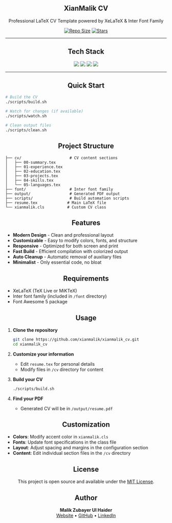 <p align="center">
  <h2 align="center">XianMalik CV</h2>
</p>

<p align="center">
    Professional LaTeX CV Template powered by XeLaTeX & Inter Font Family
</p>

<p align="center">
    <!-- <a href="https://github.com/xianmalik/xianmalik_resume/issues">
        <img alt="Issues" src="https://img.shields.io/github/issues/xianmalik/xianmalik_resume?style=for-the-badge&logo=bilibili&color=F5E0DC&logoColor=D9E0EE&labelColor=302D41"></a> -->
    <a href="https://github.com/xianmalik/xianmalik_resume">
        <img alt="Repo Size" src="https://img.shields.io/github/repo-size/xianmalik/xianmalik_resume?color=%23DDB6F2&label=SIZE&logo=square&style=for-the-badge&logoColor=D9E0EE&labelColor=302D41"/></a>
    <a href="https://github.com/xianmalik/xianmalik_resume/stargazers">
        <img alt="Stars" src="https://img.shields.io/github/stars/xianmalik/xianmalik_resume?style=for-the-badge&logo=starship&color=C9CBFF&logoColor=D9E0EE&labelColor=302D41"></a>
</p>

<hr />

<p align="center">
    <h2 align="center">Tech Stack</h2>
</p>

<p align="center">
    <a href="https://www.latex-project.org/"><img src="https://img.shields.io/badge/LaTeX-302D41?style=for-the-badge&logo=latex&logoColor=008080" /></a>
    <a href="https://tug.org/xetex/"><img src="https://img.shields.io/badge/XeLaTeX-302D41.svg?logo=latex&logoColor=white&style=for-the-badge" /></a>
    <a href="https://rsms.me/inter/"><img src="https://img.shields.io/badge/Inter_Font-302D41?logo=googlefonts&logoColor=4285F4&style=for-the-badge" /></a>
    <a href="https://fontawesome.com/"><img src="https://img.shields.io/badge/Font_Awesome-302D41?logo=fontawesome&logoColor=528DD7&style=for-the-badge"/></a>
</p>

<hr />

<p align="center">
    <h2 align="center">Quick Start</h2>
</p>

```bash
# Build the CV
./scripts/build.sh

# Watch for changes (if available)
./scripts/watch.sh

# Clean output files
./scripts/clean.sh
```

<p align="center">
    <h2 align="center">Project Structure</h2>
</p>

```
├── cv/                     # CV content sections
│   ├── 00-summary.tex
│   ├── 01-experience.tex
│   ├── 02-education.tex
│   ├── 03-projects.tex
│   ├── 04-skills.tex
│   └── 05-languages.tex
├── font/                   # Inter font family
├── output/                 # Generated PDF output
├── scripts/                # Build automation scripts
├── resume.tex             # Main LaTeX file
└── xianmalik.cls          # Custom CV class
```

<p align="center">
    <h2 align="center">Features</h2>
</p>

- **Modern Design** - Clean and professional layout
- **Customizable** - Easy to modify colors, fonts, and structure
- **Responsive** - Optimized for both screen and print
- **Fast Build** - Efficient compilation with colorized output
- **Auto Cleanup** - Automatic removal of auxiliary files
- **Minimalist** - Only essential code, no bloat

<p align="center">
    <h2 align="center">Requirements</h2>
</p>

- XeLaTeX (TeX Live or MiKTeX)
- Inter font family (included in `/font` directory)
- Font Awesome 5 package

<p align="center">
    <h2 align="center">Usage</h2>
</p>

1. **Clone the repository**
   ```bash
   git clone https://github.com/xianmalik/xianmalik_cv.git
   cd xianmalik_cv
   ```

2. **Customize your information**
   - Edit `resume.tex` for personal details
   - Modify files in `/cv` directory for content

3. **Build your CV**
   ```bash
   ./scripts/build.sh
   ```

4. **Find your PDF**
   - Generated CV will be in `/output/resume.pdf`

<p align="center">
    <h2 align="center">Customization</h2>
</p>

- **Colors**: Modify accent color in `xianmalik.cls`
- **Fonts**: Update font specifications in the class file
- **Layout**: Adjust spacing and margins in the configuration section
- **Content**: Edit individual section files in the `/cv` directory

<p align="center">
    <h2 align="center">License</h2>
</p>

<p align="center">
This project is open source and available under the <a href="LICENSE">MIT License</a>.
</p>

<p align="center">
    <h2 align="center">Author</h2>
</p>

<p align="center">
    <strong>Malik Zubayer Ul Haider</strong><br>
    <a href="https://xianmalik.com">Website</a> •
    <a href="https://github.com/xianmalik">GitHub</a> •
    <a href="https://linkedin.com/in/xianmalik">LinkedIn</a>
</p>